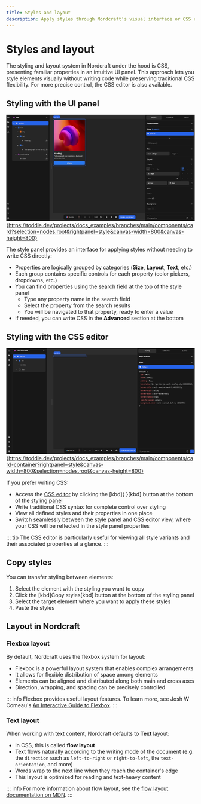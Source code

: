 ```yaml
---
title: Styles and layout
description: Apply styles through Nordcraft's visual interface or CSS editor, using flexbox and text layout options to arrange and present content.
---
```


# Styles and layout

The styling and layout system in Nordcraft under the hood is CSS, presenting familiar properties in an intuitive UI panel. This approach lets you style elements visually without writing code while preserving traditional CSS flexibility. For more precise control, the CSS editor is also available.

## Styling with the UI panel

![Styling panel|16/9](styling-panel.webp){https://toddle.dev/projects/docs_examples/branches/main/components/card?selection=nodes.root&rightpanel=style&canvas-width=800&canvas-height=800}

The style panel provides an interface for applying styles without needing to write CSS directly:

- Properties are logically grouped by categories (**Size**, **Layout**, **Text**, etc.)
- Each group contains specific controls for each property (color pickers, dropdowns, etc.)
- You can find properties using the search field at the top of the style panel
  - Type any property name in the search field
  - Select the property from the search results
  - You will be navigated to that property, ready to enter a value
- If needed, you can write CSS in the **Advanced** section at the bottom

## Styling with the CSS editor

![CSS editor|16/9](css-editor.webp){https://toddle.dev/projects/docs_examples/branches/main/components/card-container?rightpanel=style&canvas-width=800&selection=nodes.root&canvas-height=800}

If you prefer writing CSS:

- Access the [CSS editor](/the-editor/element-panel#css-editor) by clicking the [kbd]{ }[kbd] button at the bottom of the [styling panel](/the-editor/element-panel#styling-tab)
- Write traditional CSS syntax for complete control over styling
- View all defined styles and their properties in one place
- Switch seamlessly between the style panel and CSS editor view, where your CSS will be reflected in the style panel properties

::: tip
The CSS editor is particularly useful for viewing all style variants and their associated properties at a glance.
:::

## Copy styles

You can transfer styling between elements:

1. Select the element with the styling you want to copy
2. Click the [kbd]Copy styles[kbd] button at the bottom of the styling panel
3. Select the target element where you want to apply these styles
4. Paste the styles

## Layout in Nordcraft

### Flexbox layout

By default, Nordcraft uses the flexbox system for layout:

- Flexbox is a powerful layout system that enables complex arrangements
- It allows for flexible distribution of space among elements
- Elements can be aligned and distributed along both main and cross axes
- Direction, wrapping, and spacing can be precisely controlled

::: info
Flexbox provides useful layout features. To learn more, see Josh W Comeau's [An Interactive Guide to Flexbox](https://www.joshwcomeau.com/css/interactive-guide-to-flexbox).
:::

### Text layout

When working with text content, Nordcraft defaults to **Text** layout:

- In CSS, this is called **flow layout**
- Text flows naturally according to the writing mode of the document (e.g. the `direction` such as `left-to-right` or `right-to-left`, the `text-orientation`, and more)
- Words wrap to the next line when they reach the container's edge
- This layout is optimized for reading and text-heavy content

::: info
For more information about flow layout, see the [flow layout documentation on MDN](https://developer.mozilla.org/en-US/docs/Web/CSS/CSS_display/Flow_layout).
:::
